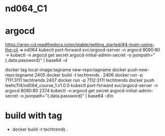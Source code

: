# nd064_C1

# argocd

https://argo-cd.readthedocs.io/en/stable/getting_started/#4-login-using-the-cli
➜ nd064 kubectl port-forward svc/argocd-server -n argocd 8080:80
-> kubectl -n argocd get secret argocd-initial-admin-secret -o jsonpath="{.data.password}" | base64 -d

docker tag local-image:tagname new-repo:tagname
docker push new-repo:tagname
2405 docker build -t techtrends .
2406 docker run -p 7111:3111 techtrends
2407 docker run -p 7112:3111 techtrends
docker push leehc114/nd064_course_1:v1.0.0
kubectl port-forward svc/argocd-server -n argocd 8080:80
2374 kubectl -n argocd get secret argocd-initial-admin-secret -o jsonpath="{.data.password}" | base64 -d\n

# build with tag

- docker build -t techtrends .
